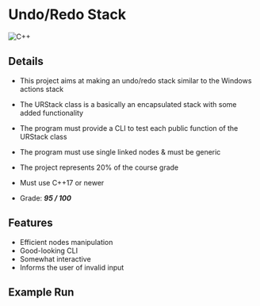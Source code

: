 # Undo/Redo Stack

![C++](https://img.shields.io/badge/c++-%2300599C.svg?style=for-the-badge&logo=c%2B%2B&logoColor=white)

## Details

- This project aims at making an undo/redo stack similar to the Windows actions stack

- The URStack class is a basically an encapsulated stack with some added functionality 

- The program must provide a CLI to test each public function of the URStack class

- The program must use single linked nodes & must be generic

- The project represents 20% of the course grade

- Must use C++17 or newer

- Grade: **_95 / 100_**

## Features

- Efficient nodes manipulation
- Good-looking CLI
- Somewhat interactive
- Informs the user of invalid input

## Example Run


